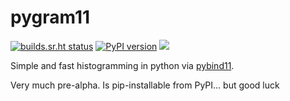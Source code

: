 # pygram11

[![builds.sr.ht status](https://builds.sr.ht/~ddavis/pygram11.svg)](https://builds.sr.ht/~ddavis/pygram11?)
[![PyPI version](https://img.shields.io/pypi/v/pygram11.svg?colorB=yellowgreen&style=flat)](https://pypi.org/project/pygram11/)
![](https://img.shields.io/pypi/pyversions/pygram11.svg?colorB=blue&style=flat)


Simple and fast histogramming in python via [pybind11](https://github.com/pybind/pybind11).

Very much pre-alpha. Is pip-installable from PyPI... but good luck
